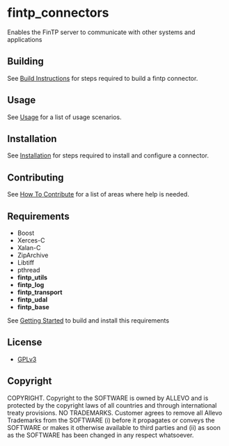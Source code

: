 fintp_connectors
================

Enables the FinTP server to communicate with other systems and applications	

Building
-----
See [Build Instructions](https://github.com/FinTP/fintp_connectors/wiki/Build-instructions) for steps required to build a fintp connector.

Usage
-----
See [Usage](https://github.com/FinTP/fintp_connectors/wiki/Usage) for a list of usage scenarios.

Installation
-----
See [Installation](https://github.com/FinTP/fintp_connectors/wiki/Installation) for steps required to install and configure a connector.

Contributing
-----
See [How To Contribute](http://www.fintp.org/how-to-contribute) for a list of areas where help is needed.

Requirements
------------
- Boost
- Xerces-C
- Xalan-C
- ZipArchive
- Libtiff
- pthread
- **fintp_utils**
- **fintp_log**
- **fintp_transport**
- **fintp_udal**
- **fintp_base**

See [Getting Started](http://www.fintp.org/getting-started/) to build and install this requirements

License
-------
- [GPLv3](http://www.gnu.org/licenses/gpl-3.0.html)

Copyright
-------
COPYRIGHT.  Copyright to the SOFTWARE is owned by ALLEVO and is protected by the copyright laws of all countries and through international treaty provisions. 
NO TRADEMARKS.  Customer agrees to remove all Allevo Trademarks from the SOFTWARE (i) before it propagates or conveys the SOFTWARE or makes it otherwise available to third parties and (ii) as soon as the SOFTWARE has been changed in any respect whatsoever. 
